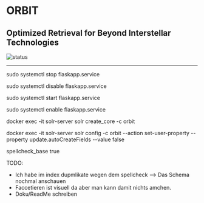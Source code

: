 # ORBIT
## Optimized Retrieval for Beyond Interstellar Technologies

![status](https://img.shields.io/badge/status-in%20development-yellow)

---

sudo systemctl stop flaskapp.service

sudo systemctl disable flaskapp.service

sudo systemctl start flaskapp.service

sudo systemctl enable flaskapp.service



docker exec -it solr-server solr create_core -c orbit

docker exec -it solr-server solr config -c orbit --action set-user-property --property update.autoCreateFields --value false

<str name="field">spellcheck_base</str>
<str name="spellcheck">true</str>

TODO:
- Ich habe im index dupmlikate wegen dem spellcheck --> Das Schema nochmal anschauen
- Faccetieren ist visuell da aber man kann damit nichts amchen.
- Doku/ReadMe schreiben